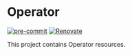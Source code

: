 # Operator

[![pre-commit](https://img.shields.io/badge/pre--commit-enabled-brightgreen?logo=pre-commit&logoColor=white)](https://github.com/pre-commit/pre-commit)
[![Renovate](https://img.shields.io/badge/renovate-enabled-brightgreen.svg)](https://renovatebot.com)

This project contains Operator resources.
